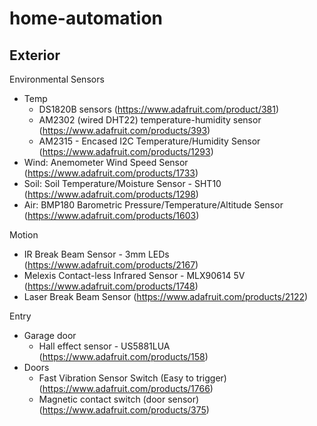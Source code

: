 # home-automation

## Exterior

Environmental Sensors
* Temp
  * DS1820B sensors (https://www.adafruit.com/product/381)
  * AM2302 (wired DHT22) temperature-humidity sensor (https://www.adafruit.com/products/393)
  * AM2315 - Encased I2C Temperature/Humidity Sensor (https://www.adafruit.com/products/1293)
* Wind: Anemometer Wind Speed Sensor (https://www.adafruit.com/products/1733)
* Soil: Soil Temperature/Moisture Sensor - SHT10 (https://www.adafruit.com/products/1298)
* Air: BMP180 Barometric Pressure/Temperature/Altitude Sensor (https://www.adafruit.com/products/1603)

Motion
* IR Break Beam Sensor - 3mm LEDs (https://www.adafruit.com/products/2167)
* Melexis Contact-less Infrared Sensor - MLX90614 5V (https://www.adafruit.com/products/1748)
* Laser Break Beam Sensor (https://www.adafruit.com/products/2122)

Entry
* Garage door
  * Hall effect sensor - US5881LUA (https://www.adafruit.com/products/158)
* Doors
  * Fast Vibration Sensor Switch (Easy to trigger) (https://www.adafruit.com/products/1766)
  * Magnetic contact switch (door sensor) (https://www.adafruit.com/products/375)
